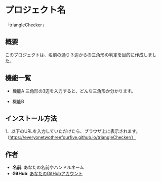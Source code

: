 # プロジェクト名
「triangleChecker」

## 概要
このプロジェクトは、名前の通り３辺からの三角形の判定を目的に作成しました。

## 機能一覧
- 機能A
三角形の3辺を入力すると、どんな三角形か分かります。

- 機能B
  
## インストール方法
1．以下のURLを入力していただけたら、ブラウザ上に表示されます。
（https://everyonetwothreefourfive.github.io/triangleChecker/）

## 作者
- **名前**: あなたの名前やハンドルネーム
- **GitHub**: [あなたのGitHubアカウント](https://github.com/ユーザー名)
